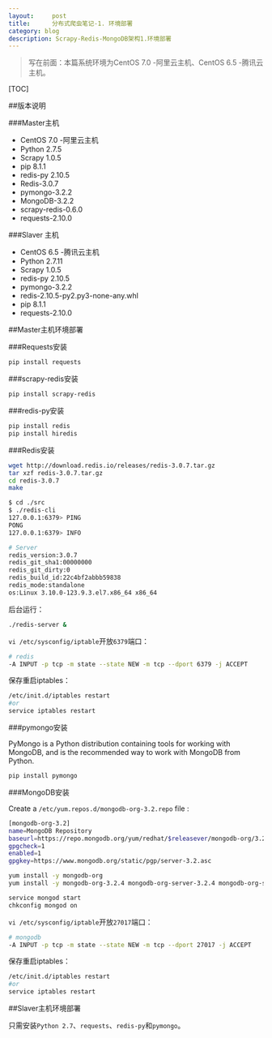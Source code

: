```yaml
---
layout:     post
title:      分布式爬虫笔记-1. 环境部署
category: blog
description: Scrapy-Redis-MongoDB架构֮1.环境部署
---
```


>写在前面：本篇系统环境为CentOS 7.0 -阿里云主机、CentOS 6.5 -腾讯云主机。

[TOC]


##版本说明

###Master主机

* CentOS 7.0 -阿里云主机
* Python 2.7.5
* Scrapy 1.0.5
* pip 8.1.1
* redis-py 2.10.5
* Redis-3.0.7
* pymongo-3.2.2
* MongoDB-3.2.2
* scrapy-redis-0.6.0
* requests-2.10.0

###Slaver 主机
* CentOS 6.5 -腾讯云主机
* Python 2.7.11
* Scrapy 1.0.5
* redis-py 2.10.5
* pymongo-3.2.2
* redis-2.10.5-py2.py3-none-any.whl
* pip 8.1.1
* requests-2.10.0

##Master主机环境部署

###Requests安装

``` bash
pip install requests
```

###scrapy-redis安装

``` bash
pip install scrapy-redis
```

###redis-py安装

``` bash
pip install redis
pip install hiredis
```

###Redis安装

``` bash
wget http://download.redis.io/releases/redis-3.0.7.tar.gz
tar xzf redis-3.0.7.tar.gz
cd redis-3.0.7
make
```

``` bash
$ cd ./src
$ ./redis-cli
127.0.0.1:6379> PING
PONG
127.0.0.1:6379> INFO

# Server
redis_version:3.0.7
redis_git_sha1:00000000
redis_git_dirty:0
redis_build_id:22c4bf2abbb59838
redis_mode:standalone
os:Linux 3.10.0-123.9.3.el7.x86_64 x86_64
```

后台运行：
``` bash
./redis-server &  
```

`vi /etc/sysconfig/iptable`开放`6379`端口：

``` bash
# redis
-A INPUT -p tcp -m state --state NEW -m tcp --dport 6379 -j ACCEPT
```

保存重启iptables：

``` bash
/etc/init.d/iptables restart
#or 
service iptables restart
```

###pymongo安装

PyMongo is a Python distribution containing tools for working with MongoDB, and is the recommended way to work with MongoDB from Python.

``` bash
pip install pymongo
```

###MongoDB安装

Create a `/etc/yum.repos.d/mongodb-org-3.2.repo` file :

``` bash
[mongodb-org-3.2]
name=MongoDB Repository
baseurl=https://repo.mongodb.org/yum/redhat/$releasever/mongodb-org/3.2/x86_64/
gpgcheck=1
enabled=1
gpgkey=https://www.mongodb.org/static/pgp/server-3.2.asc
```

``` bash
yum install -y mongodb-org
yum install -y mongodb-org-3.2.4 mongodb-org-server-3.2.4 mongodb-org-shell-3.2.4 mongodb-org-mongos-3.2.4 mongodb-org-tools-3.2.4
```

``` bash
service mongod start
chkconfig mongod on
```

`vi /etc/sysconfig/iptable`开放`27017`端口：

``` bash
# mongodb
-A INPUT -p tcp -m state --state NEW -m tcp --dport 27017 -j ACCEPT
```

保存重启iptables：

``` bash
/etc/init.d/iptables restart
#or 
service iptables restart
```

##Slaver主机环境部署

只需安装`Python 2.7`、`requests`、`redis-py`和`pymongo`。


